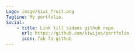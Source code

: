 ```yaml
---
Logo: image/kiwi_fruit.png
Tagline: My portfolio.
Social:
    - title: Link till sidans github repo.
      url: https://github.com/kiwijos/portfolio
      icon: fab fa-github
---
```

